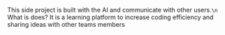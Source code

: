 This side project is built with the AI and communicate with other users.`\n`
What is does? 
It is a learning platform to increase coding efficiency and sharing ideas with other teams members
